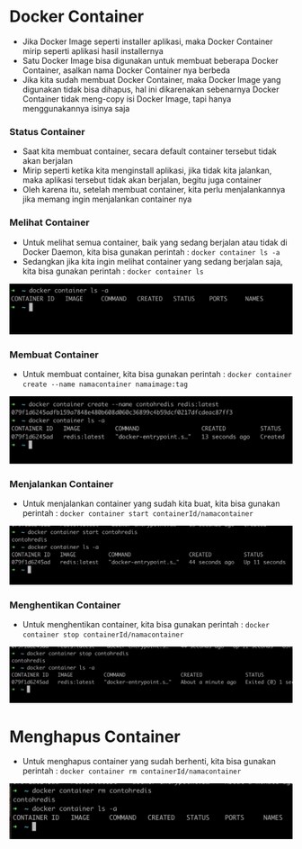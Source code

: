 # Docker Container

- Jika Docker Image seperti installer aplikasi, maka Docker Container mirip seperti aplikasi hasil installernya
- Satu Docker Image bisa digunakan untuk membuat beberapa Docker Container, asalkan nama Docker Container nya berbeda 
- Jika kita sudah membuat Docker Container, maka Docker Image yang digunakan tidak bisa dihapus, hal ini dikarenakan sebenarnya Docker Container tidak meng-copy isi Docker Image, tapi hanya menggunakannya isinya saja 

### Status Container

- Saat kita membuat container, secara default container tersebut tidak akan berjalan
- Mirip seperti ketika kita menginstall aplikasi, jika tidak kita jalankan, maka aplikasi tersebut tidak akan berjalan, begitu juga container 
- Oleh karena itu, setelah membuat container, kita perlu menjalankannya jika memang ingin menjalankan container nya 

### Melihat Container

- Untuk melihat semua container, baik yang sedang berjalan atau tidak di Docker Daemon, kita bisa gunakan perintah : ```docker container ls -a```
- Sedangkan jika kita ingin melihat container yang sedang berjalan saja, kita bisa gunakan perintah : ```docker container ls```

![img_7.png](images/img_7.png)

### Membuat Container

- Untuk membuat container, kita bisa gunakan perintah : ```docker container create --name namacontainer namaimage:tag```

![img_8.png](images/img_8.png)

### Menjalankan Container

- Untuk menjalankan container yang sudah kita buat, kita bisa gunakan perintah : ```docker container start containerId/namacontainer```

![img_9.png](images/img_9.png)

### Menghentikan Container

- Untuk menghentikan container, kita bisa gunakan perintah : ```docker container stop containerId/namacontainer```

![img_10.png](images/img_10.png)

# Menghapus Container

- Untuk menghapus container yang sudah berhenti, kita bisa gunakan perintah : ```docker container rm containerId/namacontainer```

![img_11.png](images/img_11.png)
